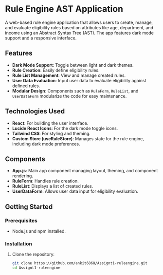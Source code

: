 # Rule Engine AST Application

A web-based rule engine application that allows users to create, manage, and evaluate eligibility rules based on attributes like age, department, and income using an Abstract Syntax Tree (AST). The app features dark mode support and a responsive interface.

## Features

- **Dark Mode Support**: Toggle between light and dark themes.
- **Rule Creation**: Easily define eligibility rules.
- **Rule List Management**: View and manage created rules.
- **User Data Evaluation**: Input user data to evaluate eligibility against defined rules.
- **Modular Design**: Components such as `RuleForm`, `RuleList`, and `UserDataForm` modularize the code for easy maintenance.

## Technologies Used

- **React**: For building the user interface.
- **Lucide React Icons**: For the dark mode toggle icons.
- **Tailwind CSS**: For styling and theming.
- **Custom Store (useRuleStore)**: Manages state for the rule engine, including dark mode preferences.

## Components

- **App.js**: Main app component managing layout, theming, and component rendering.
- **RuleForm**: Handles rule creation.
- **RuleList**: Displays a list of created rules.
- **UserDataForm**: Allows user data input for eligibility evaluation.

## Getting Started

### Prerequisites

- Node.js and npm installed.

### Installation

1. Clone the repository:
   ```bash
   git clone https://github.com/ankit6868/Assignt1-ruleengine.git
   cd Assignt1-ruleengine
